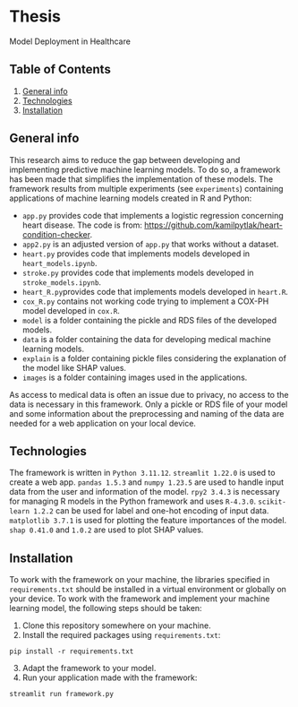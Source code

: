 # Thesis 
Model Deployment in Healthcare

## Table of Contents
1. [General info](#general-info)
2. [Technologies](#technologies)
3. [Installation](#installation)

## General info
This research aims to reduce the gap between developing and implementing predictive machine learning models. To do so, a framework has been made that simplifies the implementation of these models. The framework results from multiple experiments (see `experiments`) containing applications of machine learning models created in R and Python:
- `app.py` provides code that implements a logistic regression concerning heart disease. The code is from: https://github.com/kamilpytlak/heart-condition-checker.
- `app2.py` is an adjusted version of `app.py` that works without a dataset.
- `heart.py` provides code that implements models developed in `heart_models.ipynb`.
- `stroke.py` provides code that implements models developed in `stroke_models.ipynb`.
- `heart_R.py`provides code that implements models developed in `heart.R`.
- `cox_R.py` contains not working code trying to implement a COX-PH model developed in `cox.R`.
- `model` is a folder containing the pickle and RDS files of the developed models.
- `data` is a folder containing the data for developing medical machine learning models. 
- `explain` is a folder containing pickle files considering the explanation of the model like SHAP values.
- `images` is a folder containing images used in the applications.

As access to medical data is often an issue due to privacy, no access to the data is necessary in this framework. Only a pickle or RDS file of your model and some information about the preprocessing and naming of the data are needed for a web application on your local device. 

## Technologies
The framework is written in `Python 3.11.12`. `streamlit 1.22.0` is used to create a web app. `pandas 1.5.3` and `numpy 1.23.5` are used to handle input data from the user and information of the model. `rpy2 3.4.3` is necessary for managing R models in the Python framework and uses `R-4.3.0`. `scikit-learn 1.2.2` can be used for label and one-hot encoding of input data. `matplotlib 3.7.1` is used for plotting the feature importances of the model. `shap 0.41.0` and `1.0.2` are used to plot SHAP values. 

## Installation
To work with the framework on your machine, the libraries specified in `requirements.txt` should be installed in a virtual environment or globally on your device. To work with the framework and implement your machine learning model, the following steps should be taken: 
1. Clone this repository somewhere on your machine.
2.  Install the required packages using `requirements.txt`:
```
pip install -r requirements.txt
```
3. Adapt the framework to your model.
4. Run your application made with the framework:
```
streamlit run framework.py
```
